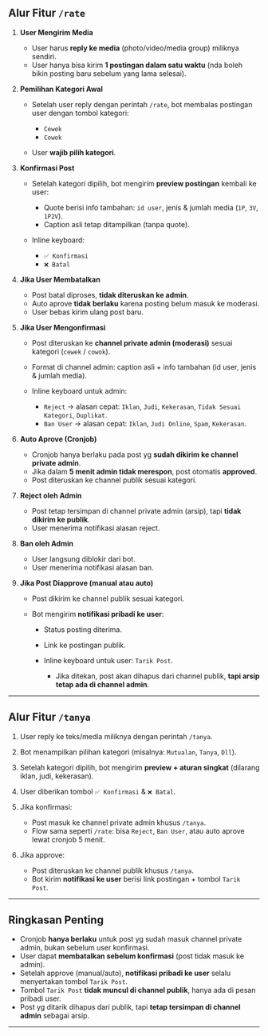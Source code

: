 ## Alur Fitur `/rate`

1. **User Mengirim Media**

   * User harus **reply ke media** (photo/video/media group) miliknya sendiri.
   * User hanya bisa kirim **1 postingan dalam satu waktu** (nda boleh bikin posting baru sebelum yang lama selesai).

2. **Pemilihan Kategori Awal**

   * Setelah user reply dengan perintah `/rate`, bot membalas postingan user dengan tombol kategori:

     * `Cewek`
     * `Cowok`
   * User **wajib pilih kategori**.

3. **Konfirmasi Post**

   * Setelah kategori dipilih, bot mengirim **preview postingan** kembali ke user:

     * Quote berisi info tambahan: `id user`, jenis & jumlah media (`1P`, `3V`, `1P2V`).
     * Caption asli tetap ditampilkan (tanpa quote).
   * Inline keyboard:

     * `✅ Konfirmasi`
     * `❌ Batal`

4. **Jika User Membatalkan**

   * Post batal diproses, **tidak diteruskan ke admin**.
   * Auto aprove **tidak berlaku** karena posting belum masuk ke moderasi.
   * User bebas kirim ulang post baru.

5. **Jika User Mengonfirmasi**

   * Post diteruskan ke **channel private admin (moderasi)** sesuai kategori (`cewek` / `cowok`).
   * Format di channel admin: caption asli + info tambahan (id user, jenis & jumlah media).
   * Inline keyboard untuk admin:

     * `Reject` → alasan cepat: `Iklan`, `Judi`, `Kekerasan`, `Tidak Sesuai Kategori`, `Duplikat`.
     * `Ban User` → alasan cepat: `Iklan`, `Judi Online`, `Spam`, `Kekerasan`.

6. **Auto Aprove (Cronjob)**

   * Cronjob hanya berlaku pada post yg **sudah dikirim ke channel private admin**.
   * Jika dalam **5 menit admin tidak merespon**, post otomatis **approved**.
   * Post diteruskan ke channel publik sesuai kategori.

7. **Reject oleh Admin**

   * Post tetap tersimpan di channel private admin (arsip), tapi **tidak dikirim ke publik**.
   * User menerima notifikasi alasan reject.

8. **Ban oleh Admin**

   * User langsung diblokir dari bot.
   * User menerima notifikasi alasan ban.

9. **Jika Post Diapprove (manual atau auto)**

   * Post dikirim ke channel publik sesuai kategori.
   * Bot mengirim **notifikasi pribadi ke user**:

     * Status posting diterima.
     * Link ke postingan publik.
     * Inline keyboard untuk user: `Tarik Post`.

       * Jika ditekan, post akan dihapus dari channel publik, **tapi arsip tetap ada di channel admin**.

---

## Alur Fitur `/tanya`

1. User reply ke teks/media miliknya dengan perintah `/tanya`.
2. Bot menampilkan pilihan kategori (misalnya: `Mutualan`, `Tanya`, `Dll`).
3. Setelah kategori dipilih, bot mengirim **preview + aturan singkat** (dilarang iklan, judi, kekerasan).
4. User diberikan tombol `✅ Konfirmasi` & `❌ Batal`.
5. Jika konfirmasi:

   * Post masuk ke channel private admin khusus `/tanya`.
   * Flow sama seperti `/rate`: bisa `Reject`, `Ban User`, atau auto aprove lewat cronjob 5 menit.
6. Jika approve:

   * Post diteruskan ke channel publik khusus `/tanya`.
   * Bot kirim **notifikasi ke user** berisi link postingan + tombol `Tarik Post`.

---

## Ringkasan Penting

* Cronjob **hanya berlaku** untuk post yg sudah masuk channel private admin, bukan sebelum user konfirmasi.
* User dapat **membatalkan sebelum konfirmasi** (post tidak masuk ke admin).
* Setelah approve (manual/auto), **notifikasi pribadi ke user** selalu menyertakan tombol `Tarik Post`.
* Tombol `Tarik Post` **tidak muncul di channel publik**, hanya ada di pesan pribadi user.
* Post yg ditarik dihapus dari publik, tapi **tetap tersimpan di channel admin** sebagai arsip.

---
